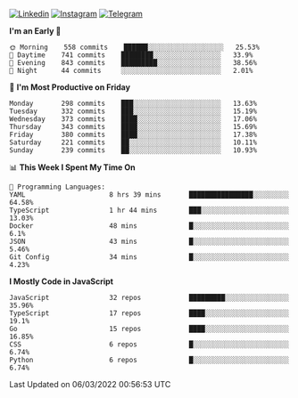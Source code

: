 [![Linkedin](https://img.shields.io/badge/-Archie-blue?style=flat-square&labelColor=gray&logo=Linkedin&logoColor=white&link=https://www.linkedin.com/in/archisdi)](https://www.linkedin.com/in/archisdi)
[![Instagram](https://img.shields.io/badge/-@archisdi-orange?style=flat-square&labelColor=gray&logo=Instagram&logoColor=white&link=https://www.instagram.com/archisdi)](https://www.instagram.com/archisdi)
[![Telegram](https://img.shields.io/badge/-aai-informational?style=flat-square&labelColor=gray&logo=telegram&logoColor=white&link=https://t.me/archisdi)](https://t.me/archisdi)

<!--START_SECTION:waka-->
**I'm an Early 🐤** 

```text
🌞 Morning    558 commits    ██████░░░░░░░░░░░░░░░░░░░   25.53% 
🌆 Daytime    741 commits    ████████░░░░░░░░░░░░░░░░░   33.9% 
🌃 Evening    843 commits    █████████░░░░░░░░░░░░░░░░   38.56% 
🌙 Night      44 commits     ░░░░░░░░░░░░░░░░░░░░░░░░░   2.01%

```
📅 **I'm Most Productive on Friday** 

```text
Monday       298 commits    ███░░░░░░░░░░░░░░░░░░░░░░   13.63% 
Tuesday      332 commits    ███░░░░░░░░░░░░░░░░░░░░░░   15.19% 
Wednesday    373 commits    ████░░░░░░░░░░░░░░░░░░░░░   17.06% 
Thursday     343 commits    ████░░░░░░░░░░░░░░░░░░░░░   15.69% 
Friday       380 commits    ████░░░░░░░░░░░░░░░░░░░░░   17.38% 
Saturday     221 commits    ██░░░░░░░░░░░░░░░░░░░░░░░   10.11% 
Sunday       239 commits    ██░░░░░░░░░░░░░░░░░░░░░░░   10.93%

```


📊 **This Week I Spent My Time On** 

```text
💬 Programming Languages: 
YAML                     8 hrs 39 mins       ████████████████░░░░░░░░░   64.58% 
TypeScript               1 hr 44 mins        ███░░░░░░░░░░░░░░░░░░░░░░   13.03% 
Docker                   48 mins             █░░░░░░░░░░░░░░░░░░░░░░░░   6.1% 
JSON                     43 mins             █░░░░░░░░░░░░░░░░░░░░░░░░   5.46% 
Git Config               34 mins             █░░░░░░░░░░░░░░░░░░░░░░░░   4.23%

```

**I Mostly Code in JavaScript** 

```text
JavaScript               32 repos            █████████░░░░░░░░░░░░░░░░   35.96% 
TypeScript               17 repos            ████░░░░░░░░░░░░░░░░░░░░░   19.1% 
Go                       15 repos            ████░░░░░░░░░░░░░░░░░░░░░   16.85% 
CSS                      6 repos             █░░░░░░░░░░░░░░░░░░░░░░░░   6.74% 
Python                   6 repos             █░░░░░░░░░░░░░░░░░░░░░░░░   6.74%

```



 Last Updated on 06/03/2022 00:56:53 UTC
<!--END_SECTION:waka-->
